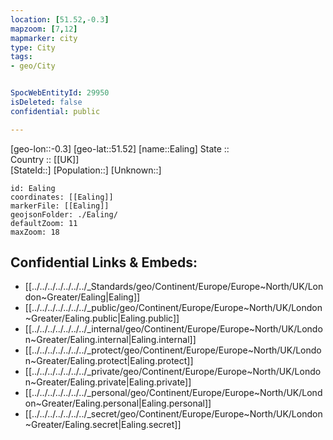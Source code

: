 ```yaml
---
location: [51.52,-0.3] 
mapzoom: [7,12] 
mapmarker: city 
type: City
tags:
- geo/City


SpocWebEntityId: 29950
isDeleted: false
confidential: public

---
```

[geo-lon::-0.3] 
[geo-lat::51.52] 
[name::Ealing] 
State ::  
Country :: [[UK]]  
[StateId::] 
[Population::] 
[Unknown::] 


```leaflet
id: Ealing
coordinates: [[Ealing]] 
markerFile: [[Ealing]] 
geojsonFolder: ./Ealing/
defaultZoom: 11 
maxZoom: 18
```


## Confidential Links & Embeds: 
- [[../../../../../../../_Standards/geo/Continent/Europe/Europe~North/UK/London~Greater/Ealing|Ealing]] 
- [[../../../../../../../_public/geo/Continent/Europe/Europe~North/UK/London~Greater/Ealing.public|Ealing.public]] 
- [[../../../../../../../_internal/geo/Continent/Europe/Europe~North/UK/London~Greater/Ealing.internal|Ealing.internal]] 
- [[../../../../../../../_protect/geo/Continent/Europe/Europe~North/UK/London~Greater/Ealing.protect|Ealing.protect]] 
- [[../../../../../../../_private/geo/Continent/Europe/Europe~North/UK/London~Greater/Ealing.private|Ealing.private]] 
- [[../../../../../../../_personal/geo/Continent/Europe/Europe~North/UK/London~Greater/Ealing.personal|Ealing.personal]] 
- [[../../../../../../../_secret/geo/Continent/Europe/Europe~North/UK/London~Greater/Ealing.secret|Ealing.secret]] 
